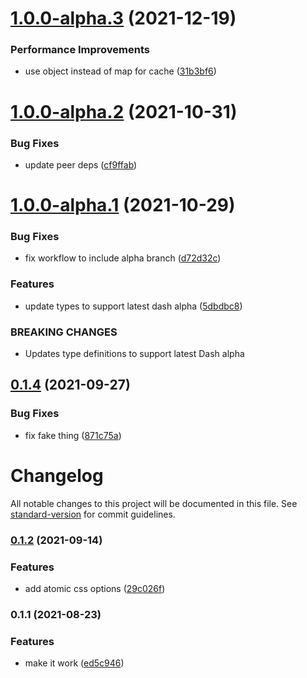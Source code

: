 # [1.0.0-alpha.3](https://github.com/dash-ui/compound/compare/v1.0.0-alpha.2...v1.0.0-alpha.3) (2021-12-19)


### Performance Improvements

* use object instead of map for cache ([31b3bf6](https://github.com/dash-ui/compound/commit/31b3bf603e5482a76d5f1fa3954b42a3f3053110))

# [1.0.0-alpha.2](https://github.com/dash-ui/compound/compare/v1.0.0-alpha.1...v1.0.0-alpha.2) (2021-10-31)


### Bug Fixes

* update peer deps ([cf9ffab](https://github.com/dash-ui/compound/commit/cf9ffabf5502395b6994feb242571b1948c1f7f1))

# [1.0.0-alpha.1](https://github.com/dash-ui/compound/compare/v0.1.4...v1.0.0-alpha.1) (2021-10-29)


### Bug Fixes

* fix workflow to include alpha branch ([d72d32c](https://github.com/dash-ui/compound/commit/d72d32ca1158d72d2ea224b1b0a1f3266d6e3e39))


### Features

* update types to support latest dash alpha ([5dbdbc8](https://github.com/dash-ui/compound/commit/5dbdbc8a200fb75e896c20d5c855dfeee4ff2213))


### BREAKING CHANGES

* Updates type definitions to support latest Dash alpha

## [0.1.4](https://github.com/dash-ui/compound/compare/v0.1.3...v0.1.4) (2021-09-27)


### Bug Fixes

* fix fake thing ([871c75a](https://github.com/dash-ui/compound/commit/871c75ab1888d35a9137ec9829d3744b36fbc2ff))

# Changelog

All notable changes to this project will be documented in this file. See [standard-version](https://github.com/conventional-changelog/standard-version) for commit guidelines.

### [0.1.2](https://github.com/dash-ui/compound/compare/v0.1.1...v0.1.2) (2021-09-14)

### Features

- add atomic css options ([29c026f](https://github.com/dash-ui/compound/commit/29c026f65bd1f406ba2590289e1d84b5b13ac62e))

### 0.1.1 (2021-08-23)

### Features

- make it work ([ed5c946](https://github.com/dash-ui/compound/commit/ed5c946cbd01b4d69f571c84adc4b5bf4c2987a0))
